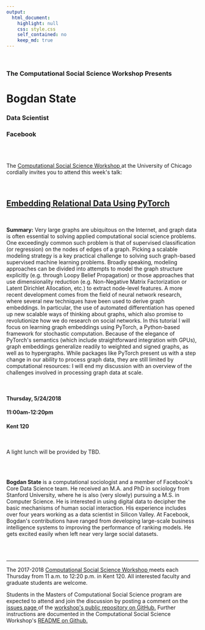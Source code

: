```yaml
---
output:
  html_document:
    highlight: null
    css: style.css
    self_contained: no
    keep_md: true
---
```






<br>

<h3 class=pfblock-header> The Computational Social Science Workshop Presents </h3>

<h1 class=pfblock-header3> Bogdan State </h1>
<h3 class=pfblock-header3> Data Scientist </h3>
<h3 class=pfblock-header3> Facebook </h3>

<br><br>



<p class=pfblock-header3>The <a href="https://macss.uchicago.edu/content/computation-workshop"> Computational Social Science Workshop </a> at the University of Chicago cordially invites you to attend this week's talk:</p>

<br>

<div class=pfblock-header3>
<h2 class=pfblock-header>
  <a href="https://github.com/uchicago-computation-workshop/bogdan_state/blob/master/2018__state__embedding_relational_data.pdf" >Embedding Relational Data Using PyTorch</a>
</h2>

<br>
</div>

<p class=footertext2>

**Summary:** Very large graphs are ubiquitous on the Internet, and graph data is often essential to solving applied computational social science problems. One exceedingly common such problem is that of supervised classification (or regression) on the nodes of edges of a graph. Picking a scalable modeling strategy is a key practical challenge to solving such graph-based supervised machine learning problems. Broadly speaking, modeling approaches can be divided into attempts to model the graph structure explicitly (e.g. through Loopy Belief Propagation) or those approaches that use dimensionality reduction (e.g. Non-Negative Matrix Factorization or Latent Dirichlet Allocation, etc.) to extract node-level features. A more recent development comes from the field of neural network research, where several new techniques have been used to derive graph embeddings. In particular, the use of automated differentiation has opened up new scalable ways of thinking about graphs, which also promise to revolutionize how we do research on social networks. In this tutorial I will focus on learning graph embeddings using PyTorch, a Python-based framework for stochastic computation. Because of the elegance of PyTorch's semantics (which include straightforward integration with GPUs), graph embeddings generalize readily to weighted and signed graphs, as well as to hypergraphs. While packages like PyTorch present us with a step change in our ability to process graph data, they are still limited by computational resources: I will end my discussion with an overview of the challenges involved in processing graph data at scale.


</p>

<br>

<h4 class=pfblock-header3> Thursday, 5/24/2018 </h4>
<h4 class=pfblock-header3> 11:00am-12:20pm </h4>
<h4 class=pfblock-header3> Kent 120 </h4>

<br>

<p class=pfblock-header3>A light lunch will be provided by TBD.</p>

<br><br>

<p class=footertext2>

**Bogdan State** is a computational sociologist and a member of Facebook's Core Data Science team. He received an M.A. and PhD in sociology from Stanford University, where he is also (very slowly) pursuing a M.S. in Computer Science. He is interested in using digital data to decipher the basic mechanisms of human social interaction. His experience includes over four years working as a data scientist in Silicon Valley. At Facebook, Bogdan's contributions have ranged from developing large-scale business intelligence systems to improving the performance of ranking models. He gets excited easily when left near very large social datasets.
</p>




<br><br>

---

<p class=footertext> The 2017-2018 <a href="https://macss.uchicago.edu/content/computation-workshop"> Computational Social Science Workshop </a> meets each Thursday from 11 a.m. to 12:20 p.m. in Kent 120. All interested faculty and graduate students are welcome.</p>

<p class=footertext>Students in the Masters of Computational Social Science program are expected to attend and join the discussion by posting a comment on the <a href="https://github.com/uchicago-computation-workshop/bogdan_state/issues"> issues page </a> of the <a href="https://github.com/uchicago-computation-workshop/bogdan_state"> workshop's public repository on GitHub.</a> Further instructions are documented in the Computational Social Science Workshop's <a href="https://github.com/uchicago-computation-workshop/README"> README on Github.</a></p>
